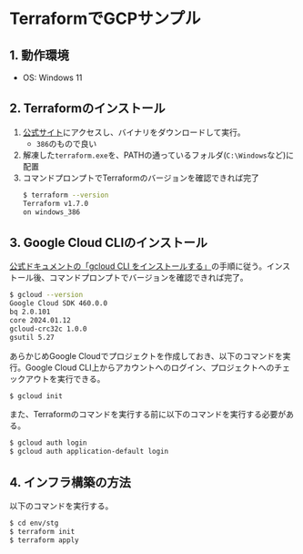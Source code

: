 # TerraformでGCPサンプル
## 1. 動作環境

- OS: Windows 11


## 2. Terraformのインストール

1. [公式サイト](https://developer.hashicorp.com/terraform/install)にアクセスし、バイナリをダウンロードして実行。
   - `386`のもので良い
2. 解凍した`terraform.exe`を、PATHの通っているフォルダ(`C:\Windows`など)に配置
3. コマンドプロンプトでTerraformのバージョンを確認できれば完了
   ```bash
   $ terraform --version
   Terraform v1.7.0
   on windows_386
   ```


## 3. Google Cloud CLIのインストール

[公式ドキュメントの「gcloud CLI をインストールする」](https://cloud.google.com/sdk/docs/install?hl=ja)の手順に従う。インストール後、コマンドプロンプトでバージョンを確認できれば完了。

```bash
$ gcloud --version
Google Cloud SDK 460.0.0
bq 2.0.101
core 2024.01.12
gcloud-crc32c 1.0.0
gsutil 5.27
```

あらかじめGoogle Cloudでプロジェクトを作成しておき、以下のコマンドを実行。Google Cloud CLI上からアカウントへのログイン、プロジェクトへのチェックアウトを実行できる。

```bash
$ gcloud init
```

また、Terraformのコマンドを実行する前に以下のコマンドを実行する必要がある。

```bash
$ gcloud auth login
$ gcloud auth application-default login
```

## 4. インフラ構築の方法

以下のコマンドを実行する。

```bash
$ cd env/stg
$ terraform init
$ terraform apply
```
